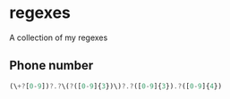 # regexes
A collection of my regexes

## Phone number
```Javascript
(\+?[0-9])?.?\(?([0-9]{3})\)?.?([0-9]{3}).?([0-9]{4})
```
